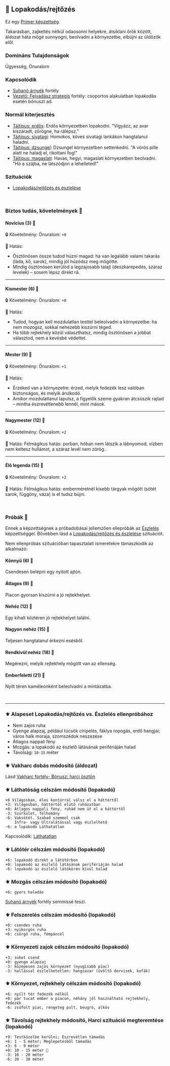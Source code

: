 ## 🔵 Lopakodás/rejtőzés

Ez egy [Primer képzettség](../010_08_primer_szekunder_ismeretek.md).

Takarásban, zajkeltés nélkül odaosonni helyekre, átsiklani őrök között, áldozat háta mögé sunnyogni, beolvadni a környezetbe, elbújni az üldözők elől.

### Domináns Tulajdonságok

Ügyesség, Önuralom

### Kapcsolódik

- [Suhanó árnyék](../fortelyok.altalanos/suhano_arnyek.md) fortély
- [Vezető: Fejvadász strategis](../fortelyok.harci/vezeto_fejvadasz_strategis.md) fortély: csoportos alakulatban lopakodás esetén bónuszt ad.

### Normál kiterjesztés

- [Tájtípus: erdős](../fortelyok.szabad/tajtipus_erdos.md): Erdős környezetben lopakodni. "Vigyázz, az avar kiszáradt, zörögne, ha rálépsz."
- [Tájtípus: sivatagi](../fortelyok.szabad/tajtipus_sivatagi.md): Homokos, köves sivatagi lankákon hangtalanul haladni.
- [Tájtípus: dzsungel](../fortelyok.szabad/tajtipus_dzsungel.md): Dzsungel környezetben settenkedni. "A vörös pille alatt ne haladj el, rikoltani fog!"
- [Tájtípus: magaslati](../fortelyok.szabad/tajtipus_magaslati.md): Havas, hegyi, magaslati környezetben beolvadni. "Hó a szájba, ne látszódjon a lehelleted!"

### Szituációk

- [Lopakodás/rejtőzés és észlelése](../szituaciok/lopakodas_rejtozes_es_eszlelese.md)

<br />

### Biztos tudás, követelmények 📖

#### Novícius (3) 📖

🔒 Követelmény: Önuralom: `+0`

🌟 Hatás:
- Ösztönösen össze tudod húzni magad: ha van legalább valami takarás (láda, kő, sarok), mindig jól húzódsz meg mögötte.
- Mindig ösztönösen kerülöd a legzajosabb talajt (deszkarepedés, száraz levelek) – sosem lépsz direkt rá.

---
#### Kismester (6) 📖

🔒 Követelmény: Önuralom: `+0`

🌟 Hatás:
- Tudod, hogyan kell mozdulatlan testtel beleolvadni a környezetbe: ha nem mozogsz, sokkal nehezebb kiszúrni téged.
- Ha több rejtekhely közül választhatsz, mindig ösztönösen a jobbat választod, nem a kevésbé védettet.

---
#### Mester (9) 📖

🔒 Követelmény: Önuralom: `+1`

🌟 Hatás:
- Érzéked van a környezetre: érzed, melyik fedezék lesz valóban biztonságos, és melyik árulkodó.
- Amikor mozdulatlanul lapulsz, a figyelők szeme gyakran átcsúszik rajtad – mintha észrevétlenebb lennél, mint mások.

---
#### Nagymester (12) 📖

🔒 Követelmény:  Önuralom: `+2`

🌟 Hatás: Félmágikus hatás: porban, hóban nem látszik a lábnyomod, vízben nem keltesz hullámot, a száraz levél nem zörög..

---
#### Élő legenda (15) 📖

🔒 Követelmény:  Önuralom: `+2`

🌟 Hatás: Félmágikus hatás: emberméretnél kisebb tárgyak mögött (sötét sarok, függöny, váza) is el tudsz bújni.

<br />

### Próbák 🎲

Ennek a képzettségnek a próbadobásai jellemzően ellepróbák az [Észlelés](eszleles.md) képzettséggel. Bővebben lásd a [Lopakodás/rejtőzés és észlelése](../szituaciok/lopakodas_rejtozes_es_eszlelese.md) szituációt.

Nem ellenpróbás szituációban tapasztalati ismeretekre támaszkodik az alkalmazó:

#### Könnyű (6) 🎲 

Csendesen belépni egy nyitott ajtón.

#### Átlagos (9) 🎲 

Piacon gyorsan kiszúrni a jó rejtekhelyet.

#### Nehéz (12) 🎲 

Egy kihalt köztéren jó rejtekhelyet találni.

#### Nagyon nehéz (15) 🎲 

Teljesen hangtalanul érkezni esésből.

#### Rendkívül nehéz (18) 🎲 

Megérezni, melyik rejtekhely mögött van az ellenség.

#### Emberfeletti (21) 🎲 

Nyílt téren kaméleonként beleolvadni a mintázatba.

<br />

---
### ⚜️ Alapeset Lopakodás/rejtőzés vs. Észlelés ellenpróbához

- Nem zajos ruha
- Gyenge alapzaj, például tücsök ciripelés, fáklya ropogás, erdő hangjai; város halk moraja, szomszédok neszezése
- Átlagos nappali fény
- Mozgás: a lopakodó az észlelő látásának perifériáján halad
- Távolság: `10-15` méter

### ⚜️ Vakharc dobás módosító (áldozat)

Lásd [Vakharc fortély- Bónusz: harci ösztön](../fortelyok.harci/vakharc.md#b%C3%B3nusz-harci-%C3%B6szt%C3%B6n)

### ⚜️ Láthatóság célszám módosító (lopakodó)

```
+6 Világosban, éles kontúrral válsz el a háttértől
+3: Világosban, háttértől elütő ruházatban
+0: Átlagos nappali fény, ruhád nem üt el a háttértől
-3: Szürkület, félhomány
-6: Vaksötét. Szabad szemmel csak
    Infra- vagy Ultralátással vagy észlelhető
-6: a lopakodó Láthatatlan
```

Kapcsolódik: [Láthatatlan](../065_01_harci_helyzetek.md#l%C3%A1thatatlanul)

### ⚜️ Látótér célszám módosító (lopakodó)

```
+6: lopakodó direkt a látótérben
+0: lopakodó az észlelő látásának perifériáján halad
-6: lopakodó az észlelő látókörén kívül halad
```

### ⚜️ Mozgás célszám módosító (lopakodó)

```
+6: gyors haladás
```
 
 [Suhanó árnyék](../fortelyok.altalanos/suhano_arnyek.md) fortély semmissé teszi.
 
### ⚜️ Felszerelés célszám módosító (lopakodó)

```
+0: csendes ruha
+3: nyikorgós ruha
+6: csörgő ruha, fémpáncél
```

### ⚜️ Környezeti zajok célszám módosító (lopakodó)

```
+3: süket csend
+0: gyenge alapzaj
-3: közepesen zajos környezet (nyugisabb piac)
-3: hallással észlelhetetlen: hangzavar (üvöltő dervisek, kofák)
```

### ⚜️ Környezet, rejtekhely célszám módosító (lopakodó)

```
+6: nyílt tér fedezék nélkül
+0: pár tucat ember a piacon, néhány jól használható rejtekhely, fedezék
-6: zsúfolt piac, rengeteg pult, beugró, alkóv
```

### ⚜️ Távolság rejtekhely módosító, Harci szituáció megteremtése (lopakodó)

```
+9: Testközelbe kerülni; Észrevétlen támadás
+6: 1 - 5 méter; Meglepetésből támadás
+3: 6 - 9 méter
+0: 10 - 15 méter 🔆
-3: 16 - 20 méter
-6: 20 - 30 méter
```
